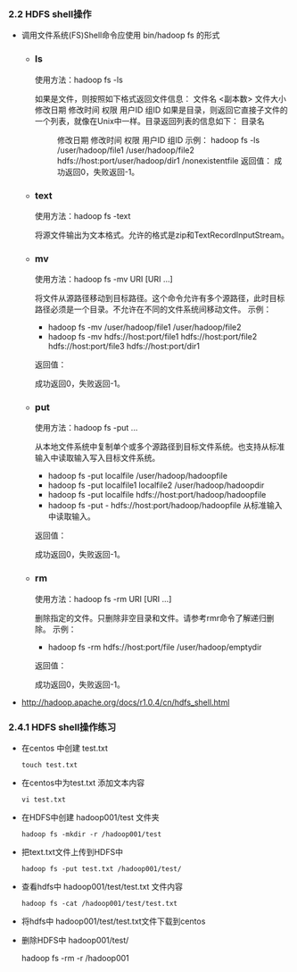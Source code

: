 ### 2.2 HDFS shell操作

- 调用文件系统(FS)Shell命令应使用 bin/hadoop fs <args>的形式

  - ### ls

    使用方法：hadoop fs -ls <args>

    如果是文件，则按照如下格式返回文件信息：
    文件名 <副本数> 文件大小 修改日期 修改时间 权限 用户ID 组ID 
    如果是目录，则返回它直接子文件的一个列表，就像在Unix中一样。目录返回列表的信息如下：
    目录名 <dir> 修改日期 修改时间 权限 用户ID 组ID 
    示例：
    hadoop fs -ls /user/hadoop/file1 /user/hadoop/file2 hdfs://host:port/user/hadoop/dir1 /nonexistentfile 
    返回值：
    成功返回0，失败返回-1。 

  - ### text

    使用方法：hadoop fs -text <src> 

    将源文件输出为文本格式。允许的格式是zip和TextRecordInputStream。

  - ### mv

    使用方法：hadoop fs -mv URI [URI …] <dest>

    将文件从源路径移动到目标路径。这个命令允许有多个源路径，此时目标路径必须是一个目录。不允许在不同的文件系统间移动文件。 
    示例：

    - hadoop fs -mv /user/hadoop/file1 /user/hadoop/file2
    - hadoop fs -mv hdfs://host:port/file1 hdfs://host:port/file2 hdfs://host:port/file3 hdfs://host:port/dir1

    返回值：

    成功返回0，失败返回-1。

  - ### put

    使用方法：hadoop fs -put <localsrc> ... <dst>

    从本地文件系统中复制单个或多个源路径到目标文件系统。也支持从标准输入中读取输入写入目标文件系统。

    - hadoop fs -put localfile /user/hadoop/hadoopfile
    - hadoop fs -put localfile1 localfile2 /user/hadoop/hadoopdir
    - hadoop fs -put localfile hdfs://host:port/hadoop/hadoopfile
    - hadoop fs -put - hdfs://host:port/hadoop/hadoopfile 
      从标准输入中读取输入。

    返回值：

    成功返回0，失败返回-1。

  - ### rm

    使用方法：hadoop fs -rm URI [URI …]

    删除指定的文件。只删除非空目录和文件。请参考rmr命令了解递归删除。
    示例：

    - hadoop fs -rm hdfs://host:port/file /user/hadoop/emptydir

    返回值：

    成功返回0，失败返回-1。

- http://hadoop.apache.org/docs/r1.0.4/cn/hdfs_shell.html

### 2.4.1 HDFS shell操作练习

- 在centos 中创建 test.txt  

  ```shell
  touch test.txt
  ```

- 在centos中为test.txt 添加文本内容

  ```shell
  vi test.txt
  ```

- 在HDFS中创建 hadoop001/test 文件夹

  ``` shell
  hadoop fs -mkdir -r /hadoop001/test
  ```

- 把text.txt文件上传到HDFS中

  ```shell
  hadoop fs -put test.txt /hadoop001/test/
  ```

- 查看hdfs中 hadoop001/test/test.txt 文件内容

  ```shell
  hadoop fs -cat /hadoop001/test/test.txt
  ```

- 将hdfs中 hadoop001/test/test.txt文件下载到centos

- 删除HDFS中 hadoop001/test/

   hadoop fs -rm -r /hadoop001

